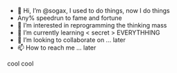 - 👋 Hi, I’m @sogax, I used to do things, now I do things
- Any% speedrun to fame and fortune
- 👀 I’m interested in reprogramming the thinking mass
- 🌱 I’m currently learning < secret > EVERYTHHING
- 💞️ I’m looking to collaborate on ... later
- 📫 How to reach me ... later

cool cool

